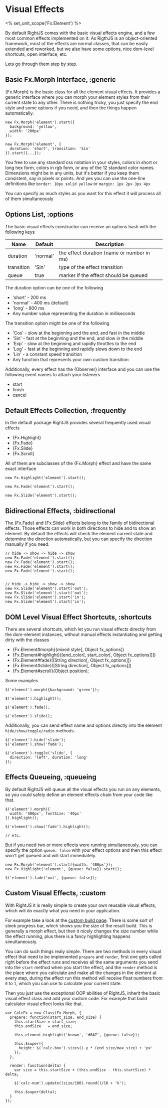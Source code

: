 # Visual Effects
<% set_unit_scope('Fx.Element') %>

By default RightJS comes with the basic visual effects engine, and a few most
common effects implemented on it. As RigthJS is an object-oriented framework,
most of the effects are normal classes, that can be easily extended and reworked,
but we also have some options, nice dom-level shortcuts, open interface, etc.

Lets go through them step by step.

## Basic Fx.Morph Interface, :generic

{Fx.Morph} is the basic class for all the element visual effects. It provides
a generic interface where you can morph your element styles from their current state
to any other. There is nothing tricky, you just specify the end style and some
options if you need, and then the things happen automatically.

    new Fx.Morph('element').start({
      background: 'yellow',
      width: '200px'
    });

    new Fx.Morph('element', {
      duration: 'short', transition: 'Sin'
    }).start({...});

You free to use any standard css notation in your styles, colors in short or long hex form,
colors in rgb form, or any of the 12 standard color names. Dimensions might be in any units,
but it's better if you keep them consistent, say in pixels or points. And yes you can
use the one-line definitions like `border: 10px solid yellow` or `margin: 1px 2px 3px 4px`

You can specify as much styles as you want for this effect it will process all of them
simultaneously

## Options List, :options

The basic visual effects constructor can receive an options hash with the following keys

Name       | Default  | Description
-----------|----------|----------------------------------------------------
duration   | 'normal' | the effect duration (name or number in ms)
transition | 'Sin'    |type of the effect transition
queue      | true     | marker if the effect should be queued


The duration option can be one of the following

* 'short'  - 200 ms
* 'normal' - 400 ms (default)
* 'long'   - 800 ms
* Any number value representing the duration in milliseconds

The transition option might be one of the following

* 'Cos' - slow at the beginning and the end, and fast in the middle
* 'Sin' - fast at the beginning and the end, and slow in the middle
* 'Exp' - slow at the beginning and rapidly throttles to the end
* 'Log' - fast at the beginning and rapidly slows down to the end
* 'Lin' - a constant speed transition
* Any function that represents your own custom transition

Additionally, every effect has the {Observer} interface and you can
use the following event names to attach your listeners

* start
* finish
* cancel

## Default Effects Collection, :frequently

In the default package RightJS provides several frequently used visual effects

* {Fx.Highlight}
* {Fx.Fade}
* {Fx.Slide}
* {Fx.Scroll}

All of them are subclasses of the {Fx.Morph} effect and have the same exact interface

    new Fx.Highlight('element').start();

    new Fx.Fade('element').start();

    new Fx.Slide('element').start();


## Bidirectional Effects, :bidirectional

The {Fx.Fade} and {Fx.Slide} effects belong to the family of bidirectional effects.
Those effects can work in both directions to hide and to show an element.
By default the effects will check the element current state and determine the direction
automatically, but you can specify the direction manually if you need.

    // hide -> show -> hide -> show
    new Fx.Fade('element').start();
    new Fx.Fade('element').start();
    new Fx.Fade('element').start();
    new Fx.Fade('element').start();


    // hide -> hide -> show -> show
    new Fx.Slide('element').start('out');
    new Fx.Slide('element').start('out');
    new Fx.Slide('element').start('in');
    new Fx.Slide('element').start('in');


## DOM Level Visual Effect Shortcuts, :shortcuts

There are several shortcuts, which let you run visual effects directly from the dom-element
instances, without manual effects instantiating and getting dirty with the classes

* {Fx.Element#morph}(mixed style[, Object fx_options])
* {Fx.Element#highlight}([end_color[, start_color[, Object fx_options]]])
* {Fx.Element#fade}([String direction[, Object fx_options]])
* {Fx.Element#slide}([String direction[, Object fx_options]])
* {Fx.Element#scroll}(Object position);

Some examples

    $('element').morph({background: 'green'});

    $('element').highlight();

    $('element').fade();

    $('element').slide();

Additionally, you can send effect name and options directly into the element `hide/show/toggle/radio` methods.

    $('element').hide('slide');
    $('element').show('fade');

    $('element').toggle('slide', {
      direction: 'left', duration: 'long'
    });


## Effects Queueing, :queueing

By default RightJS will queue all the visual effects you run on any elements, so you
could safely define an element effects chain from your code like that.

    $('element').morph({
      width: '400px', fontSize: '40px'
    }).highlight();

    $('element').show('fade').highlight();

    // etc.

But if you need two or more effects were running simultaneously, you can specify the option
`queue: false` with your effect options and then this effect won't get queued and will start immediately.

    new Fx.Morph('element').start({width: '400px'});
    new Fx.Highlight('element', {queue: false}).start();

    $('element').fade('out', {queue: false});


## Custom Visual Effects, :custom

With RightJS it is really simple to create your own reusable visual effects,
which will do exactly what you need in your application.

For example take a look at the [custom build page](<%= builds_path %>).
There is some sort of sleek progress bar, which shows you the size of the result build.
This is generally a morph effect, but then it nicely changes the size number while the
effect running, plus there is a fancy highlighting happens simultaneously.

You can do such things realy simple. There are two methods in every visual effect that
need to be implemented `prepare` and `render`, first one gets called right before the
effect runs and receives all the same arguments you send into the `start` method when
you start the effect, and the `render` method is the place where you calculate and make all the
changes in the element at every step, during the effect run this method will receive
float numbers from `0` to `1`, which you can use to calculate your current state.

Then you just use the exceptional OOP abilities of RightJS, inherit the basic visual
effect class and add your custom code. For example that build calculator visual effect looks like that.

    var CalcFx = new Class(Fx.Morph, {
      prepare: function(start_size, end_size) {
        this.startSize = start_size;
        this.endSize   = end_size;

        this.element.highlight('brown', '#8A7', {queue: false});

        this.$super({
          height: $('calc-box').sizes().y * (end_size/max_size) + 'px'
        });
      },

      render: function(delta) {
        var size = this.startSize + (this.endSize - this.startSize) * delta;

        $('calc-num').update((size/100).round()/10 + 'k');

        this.$super(delta);
      }
    });

